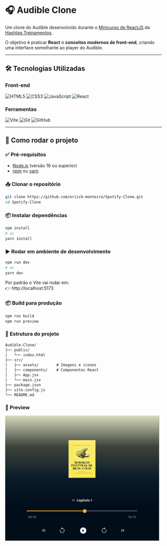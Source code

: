 # 🎧 Audible Clone

Um clone do Audible desenvolvido durante o [Minicurso de ReactJS](https://www.youtube.com/watch?v=SspuJnpfVP0&list=PLpdAy0tYrnKz5tdfml_X771VAZsIx3GC-&index=6) da [Hashtag Treinamentos](https://blp.hashtagtreinamentos.com/links-instagram?fonte=biohashp&origemurl=hashtag_yt_org_bio_hashp&utm_source=instagram-org&utm_medium=bio).  

O objetivo é praticar **React** e **conceitos modernos de front-end**, criando uma interface semelhante ao player do Audible.

---

## 🛠️ Tecnologias Utilizadas

### Front-end
![HTML5](https://img.shields.io/badge/HTML5-E34F26?style=for-the-badge&logo=html5&logoColor=white)
![CSS3](https://img.shields.io/badge/CSS3-1572B6?style=for-the-badge&logo=css3&logoColor=white)
![JavaScript](https://img.shields.io/badge/JavaScript-F7DF1E?style=for-the-badge&logo=javascript&logoColor=black)
![React](https://img.shields.io/badge/React-20232A?style=for-the-badge&logo=react&logoColor=61DAFB)

### Ferramentas
![Vite](https://img.shields.io/badge/Vite-646CFF?style=for-the-badge&logo=vite&logoColor=FFD62E)
![Git](https://img.shields.io/badge/Git-F05032?style=for-the-badge&logo=git&logoColor=white)
![GitHub](https://img.shields.io/badge/GitHub-181717?style=for-the-badge&logo=github&logoColor=white)

---

## 🚀 Como rodar o projeto

### ✅ Pré-requisitos
- [Node.js](https://nodejs.org/) (versão 16 ou superior)
- [npm](https://www.npmjs.com/) ou [yarn](https://yarnpkg.com/)

### 📥 Clonar o repositório
```bash
git clone https://github.com/eriick-monteiro/Spotify-Clone.git
cd Spotify-Clone
```

### 📦 Instalar dependências
```bash 
npm install
# ou
yarn install
```

### ▶️ Rodar em ambiente de desenvolvimento
```bash
npm run dev
# ou
yarn dev
```

Por padrão o Vite vai rodar em:
<br>
👉 http://localhost:5173

### 📦 Build para produção
```bash
npm run build
npm run preview
```

### 📂 Estrutura do projeto
```
Audible-Clone/
├── public/
│   └── index.html
├── src/
│   ├── assets/        # Imagens e ícones
│   ├── components/    # Componentes React
│   ├── App.jsx
│   └── main.jsx
├── package.json
├── vite.config.js
└── README.md
```

### 📸 Preview
![alt text](image.png)